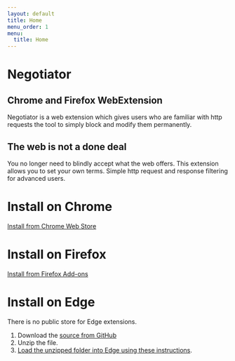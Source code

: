 ```yaml
---
layout: default
title: Home
menu_order: 1
menu:
  title: Home
---
```


# Negotiator

## Chrome and Firefox WebExtension

Negotiator is a web extension which gives users who are familiar with http requests the tool to simply block and modify them permanently.

## The web is not a done deal

You no longer need to blindly accept what the web offers. This extension allows you to set your own terms. Simple http request and response filtering for advanced users.

# Install on Chrome

[Install from Chrome Web Store](https://chrome.google.com/webstore/detail/negotiator/lfopjlendebbnfddpgpoaahmpbgmffii)

# Install on Firefox

[Install from Firefox Add-ons](https://addons.mozilla.org/en-US/firefox/addon/negotiator/)

# Install on Edge

There is no public store for Edge extensions.

1. Download the [source from GitHub](https://github.com/hultqvist/negotiator/archive/master.zip)
2. Unzip the file.
3. [Load the unzipped folder into Edge using these instructions](https://developer.microsoft.com/en-us/microsoft-edge/platform/documentation/extensions/guides/adding-and-removing-extensions/).

